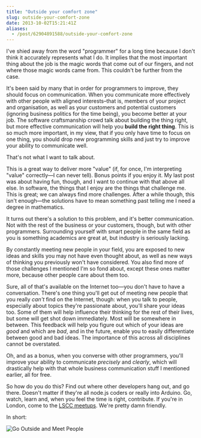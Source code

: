 ```yaml
---
title: "Outside your comfort zone"
slug: outside-your-comfort-zone
date: 2013-10-02T15:21:41Z
aliases:
  - /post/62904891588/outside-your-comfort-zone
---
```


I've shied away from the word "programmer" for a long time because I
don't think it accurately represents what I do. It implies that the most
important thing about the job is the magic words that come out of our
fingers, and not where those magic words came from. This couldn't be
further from the case.

It's been said by many that in order for programmers to improve, they
should focus on communication. When you communicate more effectively
with other people with aligned interests–that is, members of your
project and organisation, as well as your customers and potential
customers (ignoring business politics for the time being), you become
better at your job. The software craftsmanship crowd talk about building
the thing right, but more effective communication will help you **build
the right thing**. This is so much more important, in my view, that if
you only have time to focus on one thing, you should drop new
programming skills and just try to improve your ability to communicate
well.

That's not what I want to talk about.

<!--more-->

This is a great way to deliver more "value" (if, for once, I'm
interpreting "value" correctly—I can never tell). Bonus points if you
enjoy it. My last post was about having fun, though, and I want to
continue with that above all else. In software, the things that I enjoy
are the things that challenge me. This is great; we can always find more
challenges. After a while though, this isn't enough—the solutions have
to mean something past telling me I need a degree in mathematics.

It turns out there's a solution to this problem, and it's better
communication. Not with the rest of the business or your customers,
though, but with other programmers. Surrounding yourself with smart
people in the same field as you is something academics are great at, but
industry is seriously lacking.

By constantly meeting new people in your field, you are exposed to new
ideas and skills you may not have even thought about, as well as new
ways of thinking you previously won't have considered. You also find
more of those challenges I mentioned I'm so fond about, except these
ones matter more, because other people care about them too.

Sure, all of that's available on the Internet too—you don't have to have
a conversation. There's one thing you'll get out of meeting new people
that you really _can't_ find on the Internet, though: when you talk to
people, especially about topics they're passionate about, you'll share
your ideas too. Some of them will help influence their thinking for the
rest of their lives, but some will get shot down immediately. Most will
be somewhere in between. This feedback will help you figure out which of
your ideas are _good_ and which are _bad_, and in the future, enable you
to easily differentiate between good and bad ideas. The importance of
this across all disciplines cannot be overstated.

Oh, and as a bonus, when you converse with other programmers, you'll
improve your ability to communicate _precisely_ and _clearly_, which
will drastically help with that whole business communication stuff I
mentioned earlier, all for free.

So how do you do this? Find out where other developers hang out, and go
there. Doesn't matter if they're all node.js coders or really into
Arduino. Go, watch, learn and, when you feel the time is right,
contribute. If you're in London, come to the [LSCC
meetups](http://www.meetup.com/london-software-craftsmanship/). We're
pretty damn friendly.

In short:

![Go Outside and Meet People](http://i.imgur.com/08Y3HI1.png)
